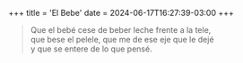 +++
title = 'El Bebe'
date = 2024-06-17T16:27:39-03:00
+++

> Que el bebé cese de beber leche frente a la tele,<br>
> que bese el pelele, que me de ese eje que le dejé<br>
> y que se entere de lo que pensé.

<!--more-->
